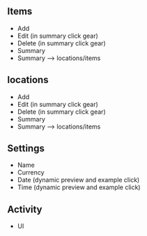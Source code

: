 ## Items

-	Add 
-	Edit (in summary click gear)
-	Delete (in summary click gear)
-	Summary
-	Summary --> locations/items

## locations

-	Add 
-	Edit (in summary click gear)
-	Delete (in summary click gear)
-	Summary
-	Summary --> locations/items

## Settings

-	Name 
-	Currency
-	Date (dynamic preview and example click)
-	Time (dynamic preview and example click)

## Activity

-	UI